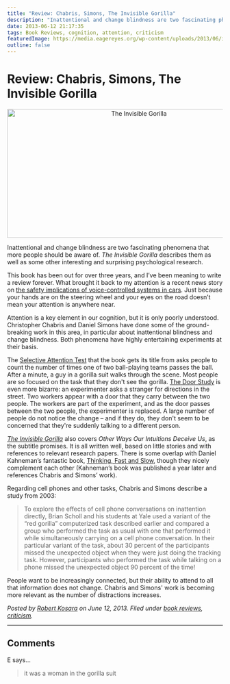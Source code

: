 ```yaml
---
title: "Review: Chabris, Simons, The Invisible Gorilla"
description: "Inattentional and change blindness are two fascinating phenomena that more people should be aware of. The Invisible Gorilla describes them as well as some other interesting and surprising psychological research."
date: 2013-06-12 21:17:35
tags: Book Reviews, cognition, attention, criticism
featuredImage: https://media.eagereyes.org/wp-content/uploads/2013/06/invisible-gorilla.jpg
outline: false
---
```


# Review: Chabris, Simons, The Invisible Gorilla

<p align="center"><img class="aligncenter size-full wp-image-2408" alt="The Invisible Gorilla" src="https://media.eagereyes.org/wp-content/uploads/2013/06/invisible-gorilla.jpg" width="600" height="301" /></p>

Inattentional and change blindness are two fascinating phenomena that more people should be aware of. <em>The Invisible Gorilla</em> describes them as well as some other interesting and surprising psychological research.

This book has been out for over three years, and I’ve been meaning to write a review forever. What brought it back to my attention is a recent news story on <a href="http://www.nytimes.com/2013/06/13/business/voice-activated-in-car-systems-are-called-risky.html">the safety implications of voice-controlled systems in cars</a>. Just because your hands are on the steering wheel and your eyes on the road doesn’t mean your attention is anywhere near.

Attention is a key element in our cognition, but it is only poorly understood. Christopher Chabris and Daniel Simons have done some of the ground-breaking work in this area, in particular about inattentional blindness and change blindness. Both phenomena have highly entertaining experiments at their basis.

The <a href="http://www.youtube.com/watch?v=vJG698U2Mvo">Selective Attention Test</a> that the book gets its title from asks people to count the number of times one of two ball-playing teams passes the ball. After a minute, a guy in a gorilla suit walks through the scene. Most people are so focused on the task that they don't see the gorilla. <a href="http://www.youtube.com/watch?v=FWSxSQsspiQ">The Door Study</a> is even more bizarre: an experimenter asks a stranger for directions in the street. Two workers appear with a door that they carry between the two people. The workers are part of the experiment, and as the door passes between the two people, the experimenter is replaced. A large number of people do not notice the change – and if they do, they don't seem to be concerned that they're suddenly talking to a different person.

<em><a href="http://www.theinvisiblegorilla.com">The Invisible Gorilla</a></em> also covers <em>Other Ways Our Intuitions Deceive Us</em>, as the subtitle promises. It is all written well, based on little stories and with references to relevant research papers. There is some overlap with Daniel Kahneman’s fantastic book, <a href="http://www.amazon.com/gp/product/0374533555">Thinking, Fast and Slow</a>, though they nicely complement each other (Kahneman’s book was published a year later and references Chabris and Simons’ work).

Regarding cell phones and other tasks, Chabris and Simons describe a study from 2003:

>	To explore the effects of cell phone conversations on inattention directly, Brian Scholl and his students at Yale used a variant of the “red gorilla” computerized task described earlier and compared a group who performed the task as usual with one that performed it while simultaneously carrying on a cell phone conversation. In their particular variant of the task, about 30 percent of the participants missed the unexpected object when they were just doing the tracking task. However, participants who performed the task while talking on a phone missed the unexpected object 90 percent of the time!

People want to be increasingly connected, but their ability to attend to all that information does not change. Chabris and Simons' work is becoming more relevant as the number of distractions increases.


_Posted by <a href="/about">Robert Kosara</a> on June 12, 2013. Filed under [book reviews](/tag/book-reviews), [criticism](/section/criticism)._


<aside class="comments">

---
## Comments

E says…
>	it was a woman in the gorilla suit

</aside>

